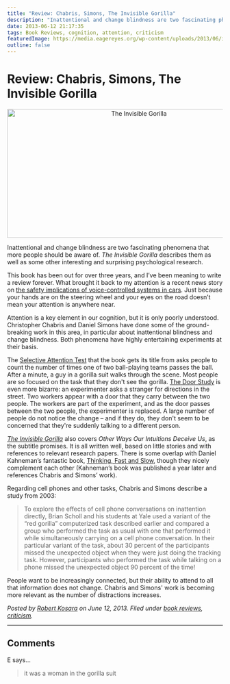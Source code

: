 ```yaml
---
title: "Review: Chabris, Simons, The Invisible Gorilla"
description: "Inattentional and change blindness are two fascinating phenomena that more people should be aware of. The Invisible Gorilla describes them as well as some other interesting and surprising psychological research."
date: 2013-06-12 21:17:35
tags: Book Reviews, cognition, attention, criticism
featuredImage: https://media.eagereyes.org/wp-content/uploads/2013/06/invisible-gorilla.jpg
outline: false
---
```


# Review: Chabris, Simons, The Invisible Gorilla

<p align="center"><img class="aligncenter size-full wp-image-2408" alt="The Invisible Gorilla" src="https://media.eagereyes.org/wp-content/uploads/2013/06/invisible-gorilla.jpg" width="600" height="301" /></p>

Inattentional and change blindness are two fascinating phenomena that more people should be aware of. <em>The Invisible Gorilla</em> describes them as well as some other interesting and surprising psychological research.

This book has been out for over three years, and I’ve been meaning to write a review forever. What brought it back to my attention is a recent news story on <a href="http://www.nytimes.com/2013/06/13/business/voice-activated-in-car-systems-are-called-risky.html">the safety implications of voice-controlled systems in cars</a>. Just because your hands are on the steering wheel and your eyes on the road doesn’t mean your attention is anywhere near.

Attention is a key element in our cognition, but it is only poorly understood. Christopher Chabris and Daniel Simons have done some of the ground-breaking work in this area, in particular about inattentional blindness and change blindness. Both phenomena have highly entertaining experiments at their basis.

The <a href="http://www.youtube.com/watch?v=vJG698U2Mvo">Selective Attention Test</a> that the book gets its title from asks people to count the number of times one of two ball-playing teams passes the ball. After a minute, a guy in a gorilla suit walks through the scene. Most people are so focused on the task that they don't see the gorilla. <a href="http://www.youtube.com/watch?v=FWSxSQsspiQ">The Door Study</a> is even more bizarre: an experimenter asks a stranger for directions in the street. Two workers appear with a door that they carry between the two people. The workers are part of the experiment, and as the door passes between the two people, the experimenter is replaced. A large number of people do not notice the change – and if they do, they don't seem to be concerned that they're suddenly talking to a different person.

<em><a href="http://www.theinvisiblegorilla.com">The Invisible Gorilla</a></em> also covers <em>Other Ways Our Intuitions Deceive Us</em>, as the subtitle promises. It is all written well, based on little stories and with references to relevant research papers. There is some overlap with Daniel Kahneman’s fantastic book, <a href="http://www.amazon.com/gp/product/0374533555">Thinking, Fast and Slow</a>, though they nicely complement each other (Kahneman’s book was published a year later and references Chabris and Simons’ work).

Regarding cell phones and other tasks, Chabris and Simons describe a study from 2003:

>	To explore the effects of cell phone conversations on inattention directly, Brian Scholl and his students at Yale used a variant of the “red gorilla” computerized task described earlier and compared a group who performed the task as usual with one that performed it while simultaneously carrying on a cell phone conversation. In their particular variant of the task, about 30 percent of the participants missed the unexpected object when they were just doing the tracking task. However, participants who performed the task while talking on a phone missed the unexpected object 90 percent of the time!

People want to be increasingly connected, but their ability to attend to all that information does not change. Chabris and Simons' work is becoming more relevant as the number of distractions increases.


_Posted by <a href="/about">Robert Kosara</a> on June 12, 2013. Filed under [book reviews](/tag/book-reviews), [criticism](/section/criticism)._


<aside class="comments">

---
## Comments

E says…
>	it was a woman in the gorilla suit

</aside>

